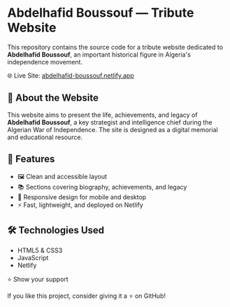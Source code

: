 # Abdelhafid Boussouf — Tribute Website

This repository contains the source code for a tribute website dedicated to **Abdelhafid Boussouf**, an important historical figure in Algeria's independence movement.

🌐 Live Site: [abdelhafid-boussouf.netlify.app](https://abdelhafid-boussouf.netlify.app)

## 🧾 About the Website

This website aims to present the life, achievements, and legacy of **Abdelhafid Boussouf**, a key strategist and intelligence chief during the Algerian War of Independence. The site is designed as a digital memorial and educational resource.

## 🎯 Features

- 🖼️ Clean and accessible layout
- 📚 Sections covering biography, achievements, and legacy
- 📱 Responsive design for mobile and desktop
- ⚡ Fast, lightweight, and deployed on Netlify

## 🛠️ Technologies Used

- HTML5 & CSS3
- JavaScript 
- Netlify 

⭐️ Show your support

If you like this project, consider giving it a ⭐️ on GitHub!
